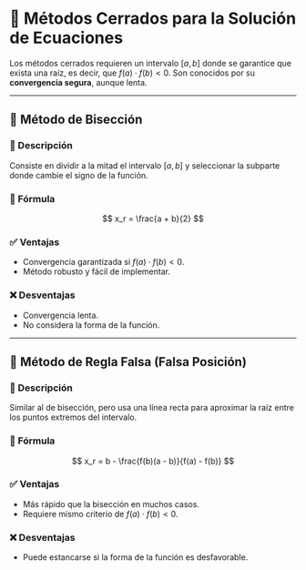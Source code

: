 # 📌 Métodos Cerrados para la Solución de Ecuaciones

Los métodos cerrados requieren un intervalo $[a, b]$ donde se garantice que exista una raíz, es decir, que $f(a) \cdot f(b) < 0$. Son conocidos por su **convergencia segura**, aunque lenta.

---

## 🔹 Método de Bisección

### 📘 Descripción
Consiste en dividir a la mitad el intervalo $[a, b]$ y seleccionar la subparte donde cambie el signo de la función.

### 📐 Fórmula
$$
x_r = \frac{a + b}{2}
$$

### ✅ Ventajas
- Convergencia garantizada si $f(a) \cdot f(b) < 0$.
- Método robusto y fácil de implementar.

### ❌ Desventajas
- Convergencia lenta.
- No considera la forma de la función.

---

## 🔹 Método de Regla Falsa (Falsa Posición)

### 📘 Descripción
Similar al de bisección, pero usa una línea recta para aproximar la raíz entre los puntos extremos del intervalo.

### 📐 Fórmula
$$
x_r = b - \frac{f(b)(a - b)}{f(a) - f(b)}
$$

### ✅ Ventajas
- Más rápido que la bisección en muchos casos.
- Requiere mismo criterio de $f(a) \cdot f(b) < 0$.

### ❌ Desventajas
- Puede estancarse si la forma de la función es desfavorable.
